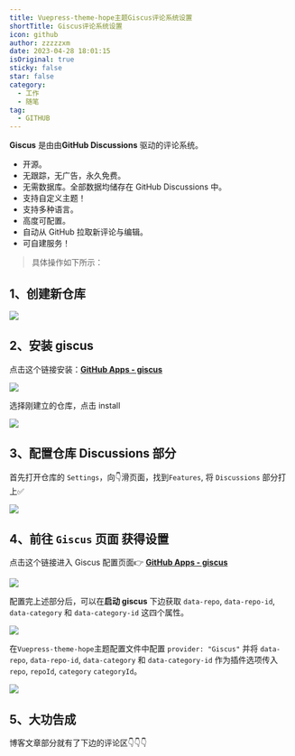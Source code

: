 ```yaml
---
title: Vuepress-theme-hope主题Giscus评论系统设置
shortTitle: Giscus评论系统设置
icon: github
author: zzzzzxm
date: 2023-04-28 18:01:15
isOriginal: true
sticky: false
star: false
category:
  - 工作
  - 随笔
tag:
  - GITHUB
---
```


**Giscus** 是由由**GitHub Discussions** 驱动的评论系统。

- 开源。
- 无跟踪，无广告，永久免费。
- 无需数据库。全部数据均储存在 GitHub Discussions 中。
- 支持自定义主题！
- 支持多种语言。
- 高度可配置。
- 自动从 GitHub 拉取新评论与编辑。
- 可自建服务！

> 具体操作如下所示：

## **1、创建新仓库**

![](https://raw.githubusercontent.com/202210230530/blog-images/master/blog-images/20230428150929.png)

## **2、安装 giscus**

点击这个链接安装：**[GitHub Apps - giscus](https://github.com/apps/giscus)**

![](https://raw.githubusercontent.com/202210230530/blog-images/master/blog-images/20230428151548.png)

选择刚建立的仓库，点击 install

![](https://raw.githubusercontent.com/202210230530/blog-images/master/blog-images/20230428151404.png)

## **3、配置仓库 Discussions 部分**

首先打开仓库的 `Settings`，向:point_down:滑页面，找到`Features`, 将 `Discussions` 部分打上:white_check_mark:

![](https://raw.githubusercontent.com/202210230530/blog-images/master/blog-images/20230428152331.png)

## **4、前往 `Giscus` 页面 获得设置**

点击这个链接进入 Giscus 配置页面:point_right: **[GitHub Apps - giscus](https://giscus.app/zh-CN)**

![](https://raw.githubusercontent.com/202210230530/blog-images/master/blog-images/20230428153505.png)

配置完上述部分后，可以在**启动 giscus** 下边获取 `data-repo`, `data-repo-id`, `data-category` 和 `data-category-id` 这四个属性。

![](https://raw.githubusercontent.com/202210230530/blog-images/master/blog-images/20230428153641.png)

在`Vuepress-theme-hope`主题配置文件中配置 `provider: "Giscus"` 并将 `data-repo`, `data-repo-id`, `data-category` 和 `data-category-id` 作为插件选项传入 `repo`, `repoId`, `category` `categoryId`。

![](https://raw.githubusercontent.com/202210230530/blog-images/master/blog-images/20230428154633.png)

## **5、大功告成**

博客文章部分就有了下边的评论区:point_down::point_down::point_down:
